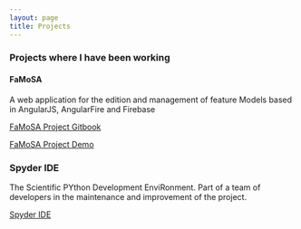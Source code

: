 ```yaml
---
layout: page
title: Projects
---
```



### Projects where I have been working


#### FaMoSA

A web application for the edition and management of feature Models based in AngularJS, AngularFire and Firebase

[FaMoSA Project Gitbook](https://dalthviz.github.io/gitbook-showcase)

[FaMoSA Project Demo](https://dalthviz.github.io/showcase)

### Spyder IDE

The Scientific PYthon Development EnviRonment. Part of a team of developers in the maintenance and improvement of the project.

[Spyder IDE](https://github.com/spyder-ide)